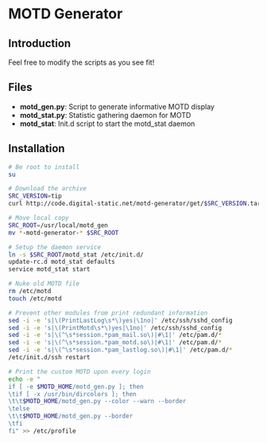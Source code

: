 # MOTD Generator #

## Introduction ##

Feel free to modify the scripts as you see fit!

## Files ##

* **motd_gen.py**: Script to generate informative MOTD display
* **motd_stat.py**: Statistic gathering daemon for MOTD
* **motd_stat**: Init.d script to start the motd_stat daemon

## Installation ##

```bash
# Be root to install
su

# Download the archive
SRC_VERSION=tip
curl http://code.digital-static.net/motd-generator/get/$SRC_VERSION.tar.gz | tar -zxv

# Move local copy
SRC_ROOT=/usr/local/motd_gen
mv *-motd-generator-* $SRC_ROOT

# Setup the daemon service
ln -s $SRC_ROOT/motd_stat /etc/init.d/
update-rc.d motd_stat defaults
service motd_stat start

# Nuke old MOTD file
rm /etc/motd
touch /etc/motd

# Prevent other modules from print redundant information
sed -i -e 's|\(PrintLastLog\s*\)yes|\1no|' /etc/ssh/sshd_config
sed -i -e 's|\(PrintMotd\s*\)yes|\1no|' /etc/ssh/sshd_config
sed -i -e 's|\(^\s*session.*pam_mail.so\)|#\1|' /etc/pam.d/*
sed -i -e 's|\(^\s*session.*pam_motd.so\)|#\1|' /etc/pam.d/*
sed -i -e 's|\(^\s*session.*pam_lastlog.so\)|#\1|' /etc/pam.d/*
/etc/init.d/ssh restart

# Print the custom MOTD upon every login
echo -e "
if [ -e $MOTD_HOME/motd_gen.py ]; then
\tif [ -x /usr/bin/dircolors ]; then
\t\t$MOTD_HOME/motd_gen.py --color --warn --border
\telse
\t\t$MOTD_HOME/motd_gen.py --border
\tfi
fi" >> /etc/profile
```
